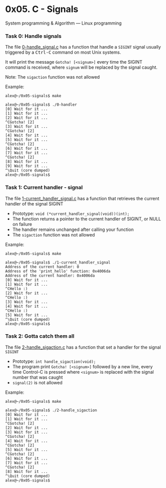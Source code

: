 # 0x05. C - Signals

System programming & Algorithm ― Linux programming

### Task 0: Handle signals

The file [0-handle_signal.c](0-handle_signal.c) has a function that handle
a `SIGINT` signal usually triggered by a <kbd>Ctrl-C</kbd> command on most
Unix systems.

It will print the message `Gotcha! [<signum>]` every time the SIGINT command
is received, where `signum` will be replaced by the signal caught.

Note: The `sigaction` function was not allowed

Example:

    alex@~/0x05-signals$ make

    alex@~/0x05-signals$ ./0-handler 
    [0] Wait for it ...
    [1] Wait for it ...
    [2] Wait for it ...
    ^CGotcha! [2]
    [3] Wait for it ...
    ^CGotcha! [2]
    [4] Wait for it ...
    [5] Wait for it ...
    ^CGotcha! [2]
    [6] Wait for it ...
    [7] Wait for it ...
    ^CGotcha! [2]
    [8] Wait for it ...
    [9] Wait for it ...
    ^\Quit (core dumped)
    alex@~/0x05-signals$

### Task 1: Current handler - signal

The file [1-current_handler_signal.c](1-current_handler_signal.c) has a function
that retrieves the current handler of the signal SIGINT

- Prototype: `void (*current_handler_signal(void))(int);`
- The function returns a pointer to the current handler of SIGINT, or NULL on failure
- The handler remains unchanged after calling your function
- The `sigaction` function was not allowed 

Example:

    alex@~/0x05-signals$ make

    alex@~/0x05-signals$ ./1-current_handler_signal
    Address of the current handler: 0
    Address of the 'print_hello' function: 0x4006da
    Address of the current handler: 0x4006da
    [0] Wait for it ...
    [1] Wait for it ...
    ^CHello :)
    [2] Wait for it ...
    ^CHello :)
    [3] Wait for it ...
    [4] Wait for it ...
    ^CHello :)
    [5] Wait for it ...
    ^\Quit (core dumped)
    alex@~/0x05-signals$

### Task 2: Gotta catch them all

The file [2-handle_sigaction.c](2-handle_sigaction.c) has a function that set a
handler for the signal `SIGINT`

- Prototype: `int handle_sigaction(void);`
- The program print `Gotcha! [<signum>]` followed by a new line, every time
Control-C is pressed  where `<signum>` is replaced with the signal number that
was caught
- `signal(2)` is not allowed

Example:

    alex@~/0x05-signals$ make

    alex@~/0x05-signals$ ./2-handle_sigaction 
    [0] Wait for it ...
    [1] Wait for it ...
    ^CGotcha! [2]
    [2] Wait for it ...
    [3] Wait for it ...
    ^CGotcha! [2]
    [4] Wait for it ...
    ^CGotcha! [2]
    [5] Wait for it ...
    ^CGotcha! [2]
    [6] Wait for it ...
    [7] Wait for it ...
    ^CGotcha! [2]
    [8] Wait for it ...
    ^\Quit (core dumped)
    alex@~/0x05-signals$
 
